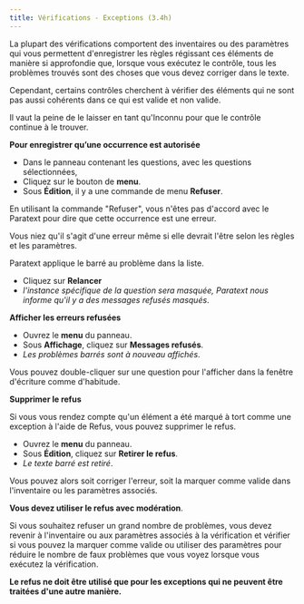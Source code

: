 ```yaml
---
title: Vérifications - Exceptions (3.4h)
---
```

La plupart des vérifications comportent des inventaires ou des paramètres qui vous permettent d'enregistrer les règles régissant ces éléments de manière si approfondie que, lorsque vous exécutez le contrôle, tous les problèmes trouvés sont des choses que vous devez corriger dans le texte.

Cependant, certains contrôles cherchent à vérifier des éléments qui ne sont pas aussi cohérents dans ce qui est valide et non valide.

Il vaut la peine de le laisser en tant qu'Inconnu pour que le contrôle continue à le trouver.

**Pour enregistrer qu’une occurrence est autorisée**

-   Dans le panneau contenant les questions, avec les questions sélectionnées,
-   Cliquez sur le bouton de **menu**.
-   Sous **Édition**, il y a une commande de menu **Refuser**.

En utilisant la commande "Refuser", vous n'êtes pas d'accord avec le Paratext pour dire que cette occurrence est une erreur.

Vous niez qu'il s'agit d'une erreur même si elle devrait l'être selon les règles et les paramètres.

Paratext applique le barré au problème dans la liste.

-   Cliquez sur **Relancer**  
  -  *l'instance spécifique de la question sera masquée, Paratext nous informe qu'il y a des messages refusés masqués*.

**Afficher les erreurs refusées**

-   Ouvrez le **menu** du panneau.
-   Sous **Affichage**, cliquez sur **Messages refusés**.
   -  *Les problèmes barrés sont à nouveau affichés*.

Vous pouvez double-cliquer sur une question pour l'afficher dans la fenêtre d'écriture comme d'habitude.

**Supprimer le refus**

Si vous vous rendez compte qu'un élément a été marqué à tort comme une exception à l'aide de Refus, vous pouvez supprimer le refus.

-   Ouvrez le **menu** du panneau.
-   Sous **Édition**, cliquez sur **Retirer le refus**.  
   -  *Le texte barré est retiré*.

Vous pouvez alors soit corriger l'erreur, soit la marquer comme valide dans l'inventaire ou les paramètres associés.

**Vous devez utiliser le refus avec modération**.

Si vous souhaitez refuser un grand nombre de problèmes, vous devez revenir à l'inventaire ou aux paramètres associés à la vérification et vérifier si vous pouvez la marquer comme valide ou utiliser des paramètres pour réduire le nombre de faux problèmes que vous voyez lorsque vous exécutez la vérification.

**Le refus ne doit être utilisé que pour les exceptions qui ne peuvent être traitées d'une autre manière.**
